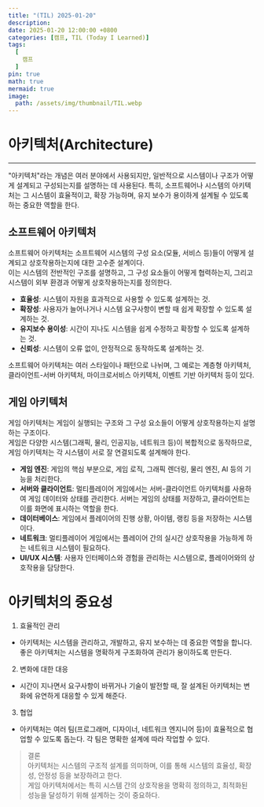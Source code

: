```yaml
---
title: "(TIL) 2025-01-20"
description: 
date: 2025-01-20 12:00:00 +0800
categories: [캠프, TIL (Today I Learned)]
tags:
  [
    캠프
  ]
pin: true
math: true
mermaid: true
image:
  path: /assets/img/thumbnail/TIL.webp
---
```


# **아키텍처(Architecture)**

---

"아키텍처"라는 개념은 여러 분야에서 사용되지만, 일반적으로 시스템이나 구조가 어떻게 설계되고 구성되는지를 설명하는 데 사용된다. 특히, 소프트웨어나 시스템의 아키텍처는 그 시스템이 효율적이고, 확장 가능하며, 유지 보수가 용이하게 설계될 수 있도록 하는 중요한 역할을 한다.

## 소프트웨어 아키텍처

소프트웨어 아키텍처는 소프트웨어 시스템의 구성 요소(모듈, 서비스 등)들이 어떻게 설계되고 상호작용하는지에 대한 고수준 설계이다.  
이는 시스템의 전반적인 구조를 설명하고, 그 구성 요소들이 어떻게 협력하는지, 그리고 시스템이 외부 환경과 어떻게 상호작용하는지를 정의한다.

- **효율성**: 시스템이 자원을 효과적으로 사용할 수 있도록 설계하는 것.
- **확장성**: 사용자가 늘어나거나 시스템 요구사항이 변할 때 쉽게 확장할 수 있도록 설계하는 것.
- **유지보수 용이성**: 시간이 지나도 시스템을 쉽게 수정하고 확장할 수 있도록 설계하는 것.
- **신뢰성**: 시스템이 오류 없이, 안정적으로 동작하도록 설계하는 것.

소프트웨어 아키텍처는 여러 스타일이나 패턴으로 나뉘며, 그 예로는 계층형 아키텍처, 클라이언트-서버 아키텍처, 마이크로서비스 아키텍처, 이벤트 기반 아키텍처 등이 있다.

## 게임 아키텍처

게임 아키텍처는 게임이 실행되는 구조와 그 구성 요소들이 어떻게 상호작용하는지 설명하는 구조이다.  
게임은 다양한 시스템(그래픽, 물리, 인공지능, 네트워크 등)이 복합적으로 동작하므로, 게임 아키텍처는 각 시스템이 서로 잘 연결되도록 설계해야 한다.

- **게임 엔진**: 게임의 핵심 부분으로, 게임 로직, 그래픽 렌더링, 물리 엔진, AI 등의 기능을 처리한다.
- **서버와 클라이언트**: 멀티플레이어 게임에서는 서버-클라이언트 아키텍처를 사용하여 게임 데이터와 상태를 관리한다. 서버는 게임의 상태를 저장하고, 클라이언트는 이를 화면에 표시하는 역할을 한다.
- **데이터베이스**: 게임에서 플레이어의 진행 상황, 아이템, 랭킹 등을 저장하는 시스템이다.
- **네트워크**: 멀티플레이어 게임에서는 플레이어 간의 실시간 상호작용을 가능하게 하는 네트워크 시스템이 필요하다.
- **UI/UX 시스템**: 사용자 인터페이스와 경험을 관리하는 시스템으로, 플레이어와의 상호작용을 담당한다.

# 아키텍처의 중요성

1. 효율적인 관리
  - 아키텍처는 시스템을 관리하고, 개발하고, 유지 보수하는 데 중요한 역할을 합니다. 좋은 아키텍처는 시스템을 명확하게 구조화하여 관리가 용이하도록 만든다.
2. 변화에 대한 대응
  - 시간이 지나면서 요구사항이 바뀌거나 기술이 발전할 때, 잘 설계된 아키텍처는 변화에 유연하게 대응할 수 있게 해준다.
3. 협업
  - 아키텍처는 여러 팀(프로그래머, 디자이너, 네트워크 엔지니어 등)이 효율적으로 협업할 수 있도록 돕는다. 각 팀은 명확한 설계에 따라 작업할 수 있다.


>결론  
>아키텍처는 시스템의 구조적 설계를 의미하며, 이를 통해 시스템의 효율성, 확장성, 안정성 등을 보장하려고 한다.  
>게임 아키텍처에서는 특히 시스템 간의 상호작용을 명확히 정의하고, 최적화된 성능을 달성하기 위해 설계하는 것이 중요하다.